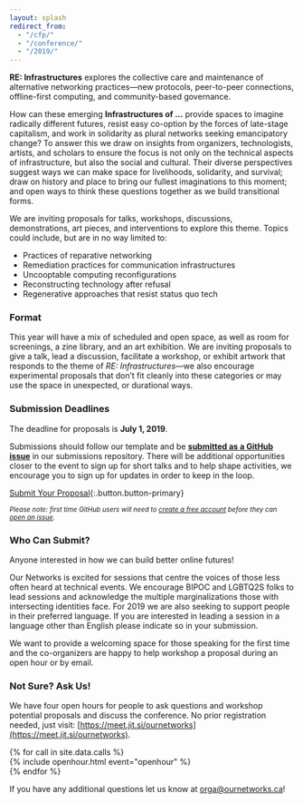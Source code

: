 ```yaml
---
layout: splash
redirect_from:
  - "/cfp/"
  - "/conference/"
  - "/2019/"
---
```


**RE: Infrastructures** explores the collective care and maintenance of alternative networking practices—new protocols, peer-to-peer connections, offline-first computing, and community-based governance. 

How can these emerging **Infrastructures of ...** provide spaces to imagine<span class="word-spacer"></span>
radically different futures, resist easy co-option by the forces of late-stage capitalism, and work in solidarity as plural networks seeking emancipatory change? To answer this we draw on insights from organizers, technologists, artists, and scholars to ensure the focus is not only on the technical aspects of infrastructure, but also the social and cultural. Their diverse perspectives suggest ways we can make space for livelihoods, solidarity, and survival; draw on history and place to bring our fullest imaginations to this moment; and open ways to think these questions together as we build transitional forms.

We are inviting proposals for talks, workshops, discussions, demonstrations, art pieces, and interventions to explore this theme. Topics could include, but are in no way limited to:

- Practices of reparative networking
- Remediation practices for communication infrastructures
- Uncooptable computing reconfigurations
- Reconstructing technology after refusal
- Regenerative approaches that resist status quo tech

### Format

This year will have a mix of scheduled and open space, as well as room for screenings, a zine library, and an art exhibition. We are inviting proposals to give a talk, lead a discussion, facilitate a workshop, or exhibit artwork that responds to the theme of _RE: Infrastructures_—we also encourage experimental proposals that don’t fit cleanly into these categories or may use the space in unexpected, or durational ways.

### Submission Deadlines

The deadline for proposals is **July 1, 2019**.

Submissions should follow our template and be [**submitted as a GitHub issue**](https://github.com/ournetworks/2019-submissions/issues/new/choose) in our submissions repository. There will be additional opportunities closer to the event to sign up for short talks and to help shape activities, we encourage you to sign up for updates in order to keep in the loop.

[Submit Your Proposal](https://github.com/ournetworks/2019-submissions/issues/new/choose){:.button.button-primary}

<small>_Please note: first time GitHub users will need to [create a free account](https://github.com/join) before they can [open an issue](https://help.github.com/articles/creating-an-issue/)._</small>

### Who Can Submit?

Anyone interested in how we can build better online futures!

Our Networks is excited for sessions that centre the voices of those less often heard at technical events. We encourage BIPOC and LGBTQ2S folks to lead sessions and acknowledge the multiple marginalizations those with intersecting identities face. For 2019 we are also seeking to support people in their preferred language. If you are interested in leading a session in a language other than English please indicate so in your submission.

We want to provide a welcoming space for those speaking for the first time and the co-organizers are happy to help workshop a proposal during an open hour or by email.

### Not Sure? Ask Us!

We have four open hours for people to ask questions and workshop potential proposals and discuss the conference. No prior registration needed, just visit: [https://meet.jit.si/ournetworks](https://meet.jit.si/ournetworks).

<!-- Call section -->
<section class="sections row events-grid flex flex-wrap">
  {% for call in site.data.calls %}
  <div class="five columns event">
    {% include openhour.html event="openhour" %}
  </div>
  {% endfor %}
</section>

If you have any additional questions let us know at [orga@ournetworks.ca](mailto:orga@ournetworks.ca)!
